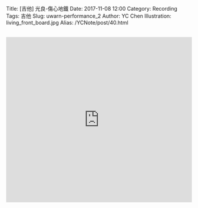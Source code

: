 Title: [吉他] 光良-傷心地鐵
Date: 2017-11-08 12:00
Category: Recording
Tags: 吉他
Slug: uwarn-performance_2
Author: YC Chen
Illustration: living_front_board.jpg
Alias: /YCNote/post/40.html



<br/>

<iframe width="100%" height="450" src="https://www.youtube.com/embed/7KpOh8N-9Z0" frameborder="0" gesture="media" allowfullscreen></iframe>